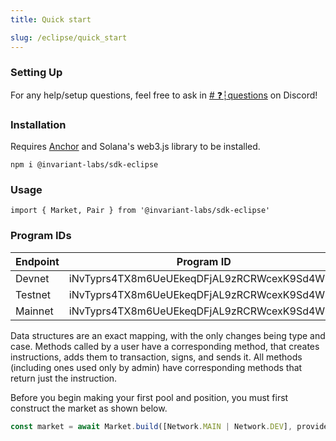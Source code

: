 ```yaml
---
title: Quick start

slug: /eclipse/quick_start
---
```


### Setting Up

For any help/setup questions, feel free to ask in [# ❓┆questions](https://discord.com/channels/916085610270322738/916117229895049227) on Discord!

### Installation

Requires [Anchor](https://www.npmjs.com/package/%40project-serum%2Fanchor) and Solana's web3.js library to be installed.

```
npm i @invariant-labs/sdk-eclipse
```

### Usage

```
import { Market, Pair } from '@invariant-labs/sdk-eclipse'
```

### Program IDs

| Endpoint |                  Program ID                  |
| -------- | :------------------------------------------: |
| Devnet   | iNvTyprs4TX8m6UeUEkeqDFjAL9zRCRWcexK9Sd4WEU  |
| Testnet  | iNvTyprs4TX8m6UeUEkeqDFjAL9zRCRWcexK9Sd4WEU  |
| Mainnet  | iNvTyprs4TX8m6UeUEkeqDFjAL9zRCRWcexK9Sd4WEU  |

Data structures are an exact mapping, with the only changes being type and case. Methods called by a user have a corresponding method, that creates instructions, adds them to transaction, signs, and sends it. All methods (including ones used only by admin) have corresponding methods that return just the instruction.

Before you begin making your first pool and position, you must first construct the market as shown below.

```ts
const market = await Market.build([Network.MAIN | Network.DEV], provider.wallet, connection)
```
